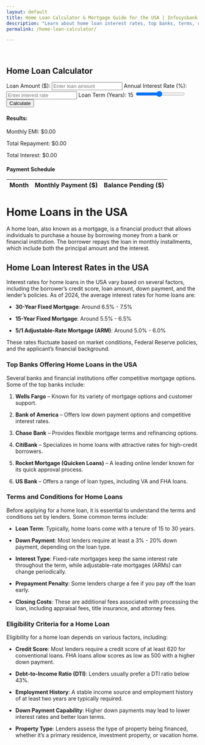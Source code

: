 ```yaml
---
layout: default
title: Home Loan Calculator & Mortgage Guide for the USA | Infosysbank
description: "Learn about home loan interest rates, top banks, terms, conditions, and eligibility criteria for mortgages in the USA. Use a home loan calculator to estimate monthly payments and total repayment."
permalink: /home-loan-calculator/

---
```

<br>
<div class="container">
        <h2 class="text-center py-3">Home Loan Calculator</h2>
        <div class="row">
            <div class="col-md-6">
                <div class="card p-4 shadow">
                    <label>Loan Amount ($):</label>
                    <input type="number" class="form-control" id="loanAmount" placeholder="Enter loan amount">
                   <label>Annual Interest Rate (%):</label>
                  <input type="number" class="form-control" id="interestRate" placeholder="Enter interest rate">                 
                    <label>Loan Term (Years): <span id="loanTermValue">15</span></label>
                    <input type="range" class="form-range" id="loanTerm" min="1" max="30" value="15" oninput="updateLoanTerm()">    
                <button class="btn btn-primary mt-3 w-100" onclick="calculateLoan()">Calculate</button>
                    <h4 class="mt-4">Results:</h4>
                    <p>Monthly EMI: $<span id="monthlyEMI">0.00</span></p>
                    <p>Total Repayment: $<span id="totalRepayment">0.00</span></p>
                    <p>Total Interest: $<span id="totalInterest">0.00</span></p>
                </div>
            </div>
            <div class="col-md-6">
                <div class="card my-3">
                    <canvas id="loanChart"></canvas>
                </div>
            </div>
        </div>
        <div class="row mt-4">
            <div class="col-md-12 text-center">
                <h4 class="text-center">Payment Schedule</h4>
                <table class="table table-striped">
                    <thead>
                        <tr>
                            <th>Month</th>
                            <th>Monthly Payment ($)</th>
                            <th>Balance Pending ($)</th>
                        </tr>
                    </thead>
                    <tbody id="paymentSchedule"></tbody>
                </table>
            </div>
        </div>
    

<h1>Home Loans in the USA</h1>
<p>A home loan, also known as a mortgage, is a financial product that allows individuals to purchase a house by borrowing money from a bank or financial institution. The borrower repays the loan in monthly installments, which include both the principal amount and the interest.</p>
<h2>Home Loan Interest Rates in the USA</h2>
<p>Interest rates for home loans in the USA vary based on several factors, including the borrower&rsquo;s credit score, loan amount, down payment, and the lender&rsquo;s policies. As of 2024, the average interest rates for home loans are:</p>
<ul>
<li><p><strong>30-Year Fixed Mortgage</strong>: Around 6.5% - 7.5%</p></li>
<li><p><strong>15-Year Fixed Mortgage</strong>: Around 5.5% - 6.5%</p></li>
<li><p><strong>5/1 Adjustable-Rate Mortgage (ARM)</strong>: Around 5.0% - 6.0%</p></li>
</ul>
<p>These rates fluctuate based on market conditions, Federal Reserve policies, and the applicant’s financial background.</p>

<h3>Top Banks Offering Home Loans in the USA</h3>
<p>Several banks and financial institutions offer competitive mortgage options. Some of the top banks include:</p><ol>
<li><p><strong>Wells Fargo</strong> &ndash; Known for its variety of mortgage options and customer support.</p></li>
<li><p><strong>Bank of America</strong> &ndash; Offers low down payment options and competitive interest rates.</p></li>
<li><p><strong>Chase Bank</strong> &ndash; Provides flexible mortgage terms and refinancing options.</p></li>
<li><p><strong>CitiBank</strong> &ndash; Specializes in home loans with attractive rates for high-credit borrowers.</p></li>
<li><p><strong>Rocket Mortgage (Quicken Loans)</strong> &ndash; A leading online lender known for its quick approval process.</p></li>
<li><p><strong>US Bank</strong> &ndash; Offers a range of loan types, including VA and FHA loans.</p></li>
</ol>

<h3>Terms and Conditions for Home Loans</h3>
<p>Before applying for a home loan, it is essential to understand the terms and conditions set by lenders. Some common terms include:</p>
<ul>
<li>
<p><strong>Loan Term</strong>: Typically, home loans come with a tenure of 15 to 30 years.</p>
</li>
<li>
<p><strong>Down Payment</strong>: Most lenders require at least a 3% - 20% down payment, depending on the loan type.</p>
</li>
<li>
<p><strong>Interest Type</strong>: Fixed-rate mortgages keep the same interest rate throughout the term, while adjustable-rate mortgages (ARMs) can change periodically.</p>
</li>
<li>
<p><strong>Prepayment Penalty</strong>: Some lenders charge a fee if you pay off the loan early.</p>
</li>
<li>
<p><strong>Closing Costs</strong>: These are additional fees associated with processing the loan, including appraisal fees, title insurance, and attorney fees.</p>
</li>
</ul>
<h3>Eligibility Criteria for a Home Loan</h3>
<p>Eligibility for a home loan depends on various factors, including:</p>
<ul>
<li>
<p><strong>Credit Score</strong>: Most lenders require a credit score of at least 620 for conventional loans. FHA loans allow scores as low as 500 with a higher down payment.</p>
</li>
<li>
<p><strong>Debt-to-Income Ratio (DTI)</strong>: Lenders usually prefer a DTI ratio below 43%.</p>
</li>
<li>
<p><strong>Employment History</strong>: A stable income source and employment history of at least two years are typically required.</p>
</li>
<li>
<p><strong>Down Payment Capability</strong>: Higher down payments may lead to lower interest rates and better loan terms.</p>
</li>
<li>
<p><strong>Property Type</strong>: Lenders assess the type of property being financed, whether it&rsquo;s a primary residence, investment property, or vacation home.</p>
</li>
</ul>

</div>

 <script src="{{ '/assets/js/home-loan-calculator.js' | relative_url }}"></script>
 <script src="https://cdn.jsdelivr.net/npm/chart.js"></script>